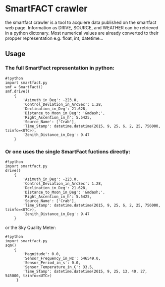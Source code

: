 # SmartFACT crawler

the smartfact crawler is a tool to acquiere data published on the smartfact web page. Information as DRIVE, SOURCE, and WEATHER can be retrieved in a python dictonary. Most numerical values are already converted to their propper representation  e.g. float, int, datetime...

## Usage
### The full SmartFact representation in python:

```
#!python
import smartfact.py
smf = SmartFact()
smf.drive()
	{
		'Azimuth_in_Deg': -223.0,
		'Control_Deviation_in_ArcSec': 1.28,
 		'Declination_in_Deg': 21.628,
 		'Distance_to_Moon_in_Deg': '&mdash;',
 		'Right_Ascention_in_h': 5.5425,
 		'Source_Name': ['Crab'],
 		'Time_Stamp': datetime.datetime(2015, 9, 25, 6, 2, 25, 756000, tzinfo=<UTC>),
 		'Zenith_Distance_in_Deg': 9.47
 	}
```

### Or one uses the single SmartFact fuctions directly: 
```
#!python
import smartfact.py
drive()
	{
		'Azimuth_in_Deg': -223.0,
		'Control_Deviation_in_ArcSec': 1.28,
 		'Declination_in_Deg': 21.628,
 		'Distance_to_Moon_in_Deg': '&mdash;',
 		'Right_Ascention_in_h': 5.5425,
 		'Source_Name': ['Crab'],
 		'Time_Stamp': datetime.datetime(2015, 9, 25, 6, 2, 25, 756000, tzinfo=<UTC>),
 		'Zenith_Distance_in_Deg': 9.47
 	}
```

or the Sky Quality Meter:
```
#!python
import smartfact.py
sqm()
	{
		'Magnitude': 0.0,
	 	'Sensor_Frequency_in_Hz': 546549.0,
	 	'Sensor_Period_in_s': 0.0,
	 	'Sensor_Temperature_in_C': 33.5,
	 	'Time_Stamp': datetime.datetime(2015, 9, 25, 13, 40, 27, 545000, tzinfo=<UTC>)
	 }
```